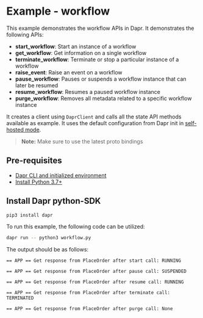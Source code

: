 # Example - workflow

This example demonstrates the workflow APIs in Dapr.
It demonstrates the following APIs:
- **start_workflow**: Start an instance of a workflow
- **get_workflow**: Get information on a single workflow
- **terminate_workflow**: Terminate or stop a particular instance of a workflow
- **raise_event**: Raise an event on a workflow
- **pause_workflow**: Pauses or suspends a workflow instance that can later be resumed
- **resume_workflow**: Resumes a paused workflow instance
- **purge_workflow**: Removes all metadata related to a specific workflow instance

It creates a client using `DaprClient` and calls all the state API methods available as example.
It uses the default configuration from Dapr init in [self-hosted mode](https://github.com/dapr/cli#install-dapr-on-your-local-machine-self-hosted). 

> **Note:** Make sure to use the latest proto bindings

## Pre-requisites

- [Dapr CLI and initialized environment](https://docs.dapr.io/getting-started)
- [Install Python 3.7+](https://www.python.org/downloads/)

## Install Dapr python-SDK

<!-- Our CI/CD pipeline automatically installs the correct version, so we can skip this step in the automation -->

```bash
pip3 install dapr
```

To run this example, the following code can be utilized:

<!-- STEP
name: Run state store example
expected_stdout_lines:
  - "== APP == Attempting to start PlaceOrder"
  - "== APP == Get response from PlaceOrder after start call: RUNNING"
  - "== APP == Get response from PlaceOrder after pause call: SUSPENDED"
  - "== APP == Get response from PlaceOrder after resume call: RUNNING"
  - "== APP == Get response from PlaceOrder after terminate call: TERMINATED"
  - "== APP == Get response from PlaceOrder after purge call: None"
timeout_seconds: 5
-->

```bash
dapr run -- python3 workflow.py
```
<!-- END_STEP -->

The output should be as follows:

```
== APP == Get response from PlaceOrder after start call: RUNNING

== APP == Get response from PlaceOrder after pause call: SUSPENDED

== APP == Get response from PlaceOrder after resume call: RUNNING

== APP == Get response from PlaceOrder after terminate call: TERMINATED

== APP == Get response from PlaceOrder after purge call: None
```


